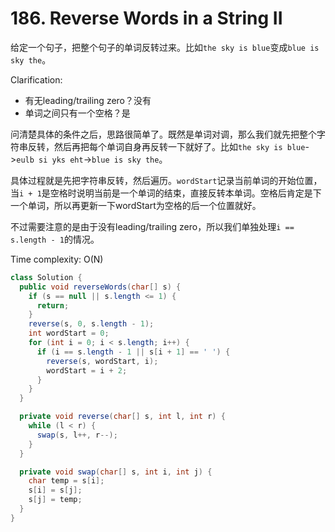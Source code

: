 # 186. Reverse Words in a String II

给定一个句子，把整个句子的单词反转过来。比如`the sky is blue`变成`blue is sky the`。

Clarification:
+ 有无leading/trailing zero？没有
+ 单词之间只有一个空格？是

问清楚具体的条件之后，思路很简单了。既然是单词对调，那么我们就先把整个字符串反转，然后再把每个单词自身再反转一下就好了。比如`the sky is blue`->`eulb si yks eht`->`blue is sky the`。

具体过程就是先把字符串反转，然后遍历。`wordStart`记录当前单词的开始位置，当`i + 1`是空格时说明当前是一个单词的结束，直接反转本单词。空格后肯定是下一个单词，所以再更新一下wordStart为空格的后一个位置就好。

不过需要注意的是由于没有leading/trailing zero，所以我们单独处理`i == s.length - 1`的情况。

Time complexity: O(N)

```java
class Solution {
  public void reverseWords(char[] s) {
    if (s == null || s.length <= 1) {
      return;
    }
    reverse(s, 0, s.length - 1);
    int wordStart = 0;
    for (int i = 0; i < s.length; i++) {
      if (i == s.length - 1 || s[i + 1] == ' ') {
        reverse(s, wordStart, i);
        wordStart = i + 2;
      }
    }
  }

  private void reverse(char[] s, int l, int r) {
    while (l < r) {
      swap(s, l++, r--);
    }
  }

  private void swap(char[] s, int i, int j) {
    char temp = s[i];
    s[i] = s[j];
    s[j] = temp;
  }
}
```